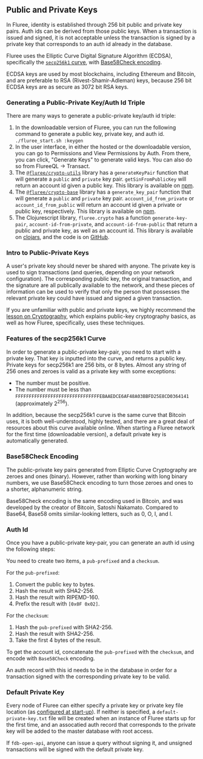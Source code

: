 ## Public and Private Keys

In Fluree, identity is established through 256 bit public and private key pairs. Auth ids can be derived from those public keys. When a transaction is issued and signed, it is not acceptable unless the transaction is signed by a private key that corresponds to an auth id already in the database.

Fluree uses the Elliptic Curve Digital Signature Algorithm (ECDSA), specifically the [`secp256k1` curve](http://www.secg.org/sec2-v2.pdf), with [Base58Check encoding](https://en.bitcoin.it/wiki/Base58Check_encoding#Background).

ECDSA keys are used by most blockchains, including Ethereum and Bitcoin, and are preferable to RSA (Rivest-Shamir-Adleman) keys, because 256 bit ECDSA keys are as secure as 3072 bit RSA keys.

### Generating a Public-Private Key/Auth Id Triple

There are many ways to generate a public-private key/auth id triple:

1. In the downloadable version of Fluree, you can run the following command to generate a public key, private key, and auth id. `./fluree_start.sh :keygen`
2. In the user interface, in either the hosted or the downloadable version, you can go to Permissions and View Permissions by Auth. From there, you can click, "Generate Keys" to generate valid keys. You can also do so from FlureeQL -> Transact.
3. The <a href="https://github.com/fluree/crypto-utils" target="_blank">`@fluree/crypto-utils`</a> library has a `generateKeyPair` function that will generate a `public` and `private` key pair. `getSinFromPublicKey` will return an account id given a public key. This library is available on <a href="https://www.npmjs.com/package/@fluree/crypto-utils" target="_blank">npm</a>.
4. The <a href="https://github.com/fluree/crypto-base" target="_blank">`@fluree/crypto-base`</a> library has a `generate_key_pair` function that will generate a `public` and `private` key pair. `account_id_from_private` or `account_id_from_public` will return an account id given a private or public key, respectively. This library is available on <a href="https://www.npmjs.com/package/@fluree/crypto-base" target="_blank">npm</a>.
5. The Clojurescript library, `fluree.crypto` has a function `generate-key-pair`, `account-id-from-private`, and `account-id-from-public` that return a public and private key, as well as an account id. This library is available on <a href="https://clojars.org/fluree.crypto" target="_blank">clojars</a>, and the code is on <a href="https://github.com/fluree/fluree.crypto" target="_blank">GitHub</a>.

### Intro to Public-Private Keys

A user's private key should never be shared with anyone. The private key is used to sign transactions (and queries, depending on your network configuration). The corresponding public key, the original transaction, and the signature are all publically available to the network, and these pieces of information can be used to verify that only the person that possesses the relevant private key could have issued and signed a given transaction.

If you are unfamiliar with public and private keys, we highly recommend the [lesson on Cryptography](/lesson/im-cryptography/1), which explains public-key cryptography basics, as well as how Fluree, specifically, uses these techniques.

### Features of the secp256k1 Curve

In order to generate a public-private key-pair, you need to start with a private key. That key is inputted into the curve, and returns a public key. Private keys for secp256k1 are 256 bits, or 8 bytes. Almost any string of 256 ones and zeroes is valid as a private key with some exceptions:

- The number must be positive.
- The number must be less than `FFFFFFFFFFFFFFFFFFFFFFFFFFFFFFFEBAAEDCE6AF48A03BBFD25E8CD0364141` (approximately 2<sup>256</sup>).

In addition, because the secp256k1 curve is the same curve that Bitcoin uses, it is both well-understood, highly tested, and there are a great deal of resources about this curve available online. When starting a Fluree network for the first time (downloadable version), a default private key is automatically generated.

### Base58Check Encoding

The public-private key pairs generated from Elliptic Curve Cryptography are zeroes and ones (binary). However, rather than working with long binary numbers, we use Base58Check encoding to turn those zeroes and ones to a shorter, alphanumeric string.

Base58Check encoding is the same encoding used in Bitcoin, and was developed by the creator of Bitcoin, Satoshi Nakamato. Compared to Base64, Base58 omits similar-looking letters, such as 0, O, I, and l.

### Auth Id

Once you have a public-private key-pair, you can generate an auth id using the following steps:

You need to create two items, a `pub-prefixed` and a `checksum`.

For the `pub-prefixed`:

1. Convert the public key to bytes.
2. Hash the result with SHA2-256.
3. Hash the result with RIPEMD-160.
4. Prefix the result with `[0x0F 0x02]`.

For the `checksum`:

1. Hash the `pub-prefixed` with SHA2-256.
2. Hash the result with SHA2-256.
3. Take the first 4 bytes of the result.

To get the account id, concatenate the `pub-prefixed` with the `checksum`, and encode with `Base58Check` encoding.

An auth record with this id needs to be in the database in order for a transaction signed with the corresponding private key to be valid.

### Default Private Key

Every node of Fluree can either specify a private key or private key file location (as [configured at start-up](/docs/getting-started/installation#config-option)). If neither is specified, a `default-private-key.txt` file will be created when an instance of Fluree starts up for the first time, and an assocatied auth record that corresponds to the private key will be added to the master database with root access.

If `fdb-open-api`, anyone can issue a query without signing it, and unsigned transactions will be signed with the default private key.
